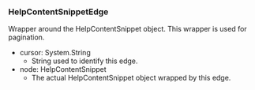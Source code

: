 ### HelpContentSnippetEdge
Wrapper around the HelpContentSnippet object. This wrapper is used for pagination.

- cursor: System.String
  - String used to identify this edge.
- node: HelpContentSnippet
  - The actual HelpContentSnippet object wrapped by this edge.
